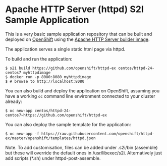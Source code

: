 # Apache HTTP Server (httpd) S2I Sample Application

This is a very basic sample application repository that can be built and deployed
on [OpenShift](https://www.openshift.com) using the [Apache HTTP Server builder image](https://github.com/sclorg/httpd-container).

The application serves a single static html page via httpd.

To build and run the application:

```
$ s2i build https://github.com/openshift/httpd-ex centos/httpd-24-centos7 myhttpdimage
$ docker run -p 8080:8080 myhttpdimage
$ # browse to http://localhost:8080
```

You can also build and deploy the application on OpenShift, assuming you have a
working `oc` command line environment connected to your cluster already:

`$ oc new-app centos/httpd-24-centos7~https://github.com/openshift/httpd-ex`

You can also deploy the sample template for the application:

`$ oc new-app -f https://raw.githubusercontent.com/openshift/httpd-ex/master/openshift/templates/httpd.json`

Note. To add customisation, files can be added under .s2i/bin (assemble) but these will override the default ones in /usr/libexec/s2i. Alternatively just add scripts (*.sh) under httpd-post-assemble.

